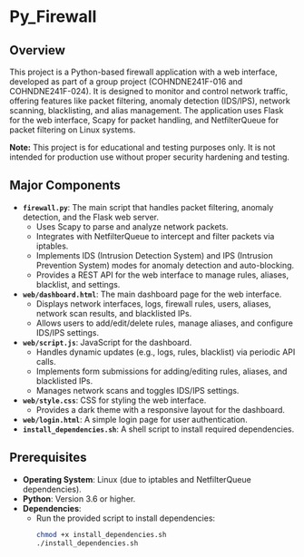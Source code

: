 # Py_Firewall

## Overview
This project is a Python-based firewall application with a web interface, developed as part of a group project (COHNDNE241F-016 and COHNDNE241F-024). It is designed to monitor and control network traffic, offering features like packet filtering, anomaly detection (IDS/IPS), network scanning, blacklisting, and alias management. The application uses Flask for the web interface, Scapy for packet handling, and NetfilterQueue for packet filtering on Linux systems.

**Note:** This project is for educational and testing purposes only. It is not intended for production use without proper security hardening and testing.

## Major Components
- **`firewall.py`**: The main script that handles packet filtering, anomaly detection, and the Flask web server.
  - Uses Scapy to parse and analyze network packets.
  - Integrates with NetfilterQueue to intercept and filter packets via iptables.
  - Implements IDS (Intrusion Detection System) and IPS (Intrusion Prevention System) modes for anomaly detection and auto-blocking.
  - Provides a REST API for the web interface to manage rules, aliases, blacklist, and settings.
- **`web/dashboard.html`**: The main dashboard page for the web interface.
  - Displays network interfaces, logs, firewall rules, users, aliases, network scan results, and blacklisted IPs.
  - Allows users to add/edit/delete rules, manage aliases, and configure IDS/IPS settings.
- **`web/script.js`**: JavaScript for the dashboard.
  - Handles dynamic updates (e.g., logs, rules, blacklist) via periodic API calls.
  - Implements form submissions for adding/editing rules, aliases, and blacklisted IPs.
  - Manages network scans and toggles IDS/IPS settings.
- **`web/style.css`**: CSS for styling the web interface.
  - Provides a dark theme with a responsive layout for the dashboard.
- **`web/login.html`**: A simple login page for user authentication.
- **`install_dependencies.sh`**: A shell script to install required dependencies.

## Prerequisites
- **Operating System**: Linux (due to iptables and NetfilterQueue dependencies).
- **Python**: Version 3.6 or higher.
- **Dependencies**:
  - Run the provided script to install dependencies:
    ```bash
    chmod +x install_dependencies.sh
    ./install_dependencies.sh
